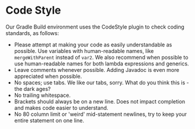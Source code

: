 # Code Style

Our Gradle Build environment uses the CodeStyle plugin to check coding standards, as follows:

* Please attempt at making your code as easily understandable as possible. Use variables with human-readable names, like `mergeWithParent` instead of `var2`. We also recommend when possible to use human-readable names for both lambda expressions and generics.
* Leave comments whenever possible. Adding Javadoc is even more appreciated when possible.
* No spaces; use tabs. We like our tabs, sorry. What do you think this is - the dark ages?
* No trailing whitespace.
* Brackets should always be on a new line. Does not impact completion and makes code easier to understand.
* No 80 column limit or 'weird' mid-statement newlines, try to keep your entire statement on one line.



